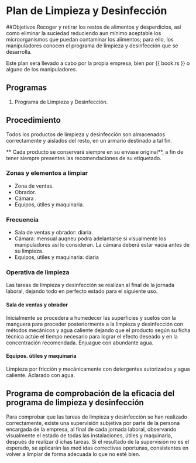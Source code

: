 # Plan de Limpieza y Desinfección

##Objetivos
Recoger y retirar los restos de alimentos y desperdicios, así como eliminar la suciedad reduciendo aun mínimo aceptable los microorganismos que puedan contaminar los alimentos; para ello, los manipuladores conocen el programa de limpieza y desinfección que se desarrolla.

Este plan será llevado a cabo por la propia empresa, bien por {{ book.rs }} o alguno de los manipuladores.

## Programas
1. Programa de Limpieza y Desinfección.

## Procedimiento
Todos los productos de limpieza y desinfección son almacenados
correctamente y aislados del resto, en un armario destinado a tal fin.

** Cada producto se conservará siempre en su envase original**, a fin de tener siempre presentes las recomendaciones  de su etiquetado.

### Zonas y elementos a limpiar
* Zona de ventas.
* Obrador.
* Cámara .
* Equipos, útiles y maquinaria.
 

### Frecuencia
* Sala de ventas y obrador: diaria.
* Cámara: mensual auqneu podra adelantarse si visualmente los manipuladores asi lo consideran. La cámara deberá estar vacia antes de su limpieza.
* Equipos, útiles y maquinaria: diaria

 
### Operativa de limpieza
Las tareas de limpieza y desinfección se realizan al final de la jornada laboral, dejando todo en perfecto estado para el siguiente uso.

#### Sala de ventas y obrador
Inicialmente se procedera a humedecer las superficies y suelos con la manguera para proceder posteriormente a la limpieza y desinfección con métodos mecánicos y agua caliente dejando que el producto según su ficha técnica actúe el tiempo necesario para lograr el efecto deseado y en la concentración recomendada. Enjuague con abundante agua.

#### Equipos. útiles y maquinaria
Limpieza por fricción y mecánicamente con detergentes autorizados y agua caliente. Aclarado con agua.


## Programa de comprobación de la eficacia del programa de limpieza y desinfección
Para comprobar que las tareas de limpieza y desinfección se han realizado correctamente, existe una supervisión subjetiva por parte de la persona encargada de la empresa, al final de cada jornada laboral, observando visualmente el estado de
todas las instalaciones, útiles y maquinaria, después de realizar d ichas tareas. Si el resultado de la supervisión no es el esperado, se aplicarán las med idas correctivas
oportunas, consistentes en volver a limpiar de forma adecuada lo que no esté bien.
